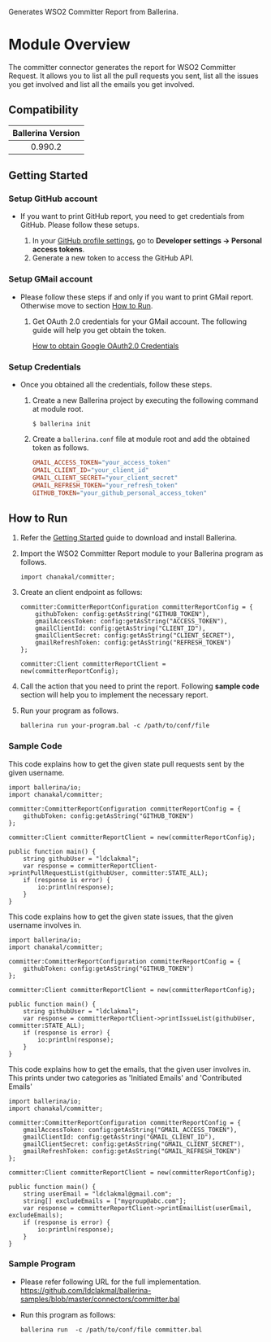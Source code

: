 Generates WSO2 Committer Report from Ballerina.

# Module Overview

The committer connector generates the report for WSO2 Committer Request. It allows you to list all the pull requests you sent, list all the issues you get involved and list all the emails you get involved.

## Compatibility

| Ballerina Version  |
|:------------------:|
| 0.990.2            |

## Getting Started

### Setup GitHub account

- If you want to print GitHub report, you need to get credentials from GitHub. Please follow these setups.

    1. In your [GitHub profile settings](https://github.com/settings/profile), go to **Developer settings -> Personal access tokens**.
    2. Generate a new token to access the GitHub API.

### Setup GMail account

- Please follow these steps if and only if you want to print GMail report. Otherwise move to section [How to Run](##how-to-run).

    1. Get OAuth 2.0 credentials for your GMail account. The following guide will help you get obtain the token.

        [How to obtain Google OAuth2.0 Credentials](https://gist.github.com/ldclakmal/6c43ed7dfaa19d7eb0db324402d14102)

### Setup Credentials

- Once you obtained all the credentials, follow these steps.

    1. Create a new Ballerina project by executing the following command at module root.

        ```shell
        $ ballerina init
        ```

    2. Create a `ballerina.conf` file at module root and add the obtained token as follows.

       ```ballerina.conf
       GMAIL_ACCESS_TOKEN="your_access_token"
       GMAIL_CLIENT_ID="your_client_id"
       GMAIL_CLIENT_SECRET="your_client_secret"
       GMAIL_REFRESH_TOKEN="your_refresh_token"
       GITHUB_TOKEN="your_github_personal_access_token"
       ```

## How to Run

1. Refer the [Getting Started](https://ballerina.io/learn/getting-started/) guide to download and install Ballerina.

2. Import the WSO2 Committer Report module to your Ballerina program as follows.

    ```ballerina
    import chanakal/committer;
    ```

3. Create an client endpoint as follows:

    ```ballerina
    committer:CommitterReportConfiguration committerReportConfig = {
        githubToken: config:getAsString("GITHUB_TOKEN"),
        gmailAccessToken: config:getAsString("ACCESS_TOKEN"),
        gmailClientId: config:getAsString("CLIENT_ID"),
        gmailClientSecret: config:getAsString("CLIENT_SECRET"),
        gmailRefreshToken: config:getAsString("REFRESH_TOKEN")
    };

    committer:Client committerReportClient = new(committerReportConfig);
    ```

4. Call the action that you need to print the report. Following **sample code** section will help you to implement the necessary report.

5. Run your program as follows.

    ```ballerina
    ballerina run your-program.bal -c /path/to/conf/file
    ```

### Sample Code

This code explains how to get the given state pull requests sent by the given username.

```ballerina
import ballerina/io;
import chanakal/committer;

committer:CommitterReportConfiguration committerReportConfig = {
    githubToken: config:getAsString("GITHUB_TOKEN")
};

committer:Client committerReportClient = new(committerReportConfig);

public function main() {
    string githubUser = "ldclakmal";
    var response = committerReportClient->printPullRequestList(githubUser, committer:STATE_ALL);
    if (response is error) {
        io:println(response);
    }
}
```

This code explains how to get the given state issues, that the given username involves in.

```ballerina
import ballerina/io;
import chanakal/committer;

committer:CommitterReportConfiguration committerReportConfig = {
    githubToken: config:getAsString("GITHUB_TOKEN")
};

committer:Client committerReportClient = new(committerReportConfig);

public function main() {
    string githubUser = "ldclakmal";
    var response = committerReportClient->printIssueList(githubUser, committer:STATE_ALL);
    if (response is error) {
        io:println(response);
    }
}
```

This code explains how to get the emails, that the given user involves in. This prints under two categories as 'Initiated Emails' and 'Contributed Emails'

```ballerina
import ballerina/io;
import chanakal/committer;

committer:CommitterReportConfiguration committerReportConfig = {
    gmailAccessToken: config:getAsString("GMAIL_ACCESS_TOKEN"),
    gmailClientId: config:getAsString("GMAIL_CLIENT_ID"),
    gmailClientSecret: config:getAsString("GMAIL_CLIENT_SECRET"),
    gmailRefreshToken: config:getAsString("GMAIL_REFRESH_TOKEN")
};

committer:Client committerReportClient = new(committerReportConfig);

public function main() {
    string userEmail = "ldclakmal@gmail.com";
    string[] excludeEmails = ["mygroup@abc.com"];
    var response = committerReportClient->printEmailList(userEmail, excludeEmails);
    if (response is error) {
        io:println(response);
    }
}
```

### Sample Program

- Please refer following URL for the full implementation.
https://github.com/ldclakmal/ballerina-samples/blob/master/connectors/committer.bal

- Run this program as follows:

    ```ballerina
    ballerina run  -c /path/to/conf/file committer.bal
    ```
